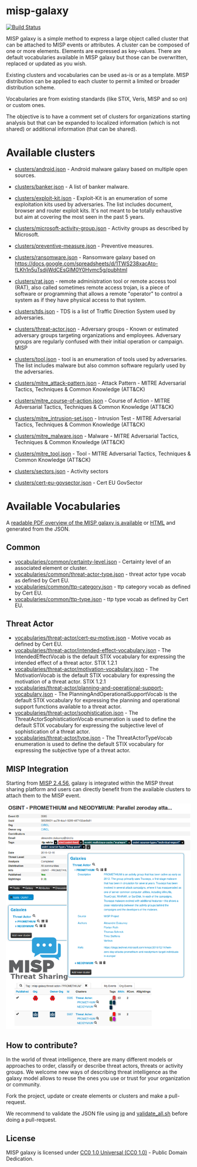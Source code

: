 # misp-galaxy

[![Build Status](https://travis-ci.org/MISP/misp-galaxy.svg?branch=master)](https://travis-ci.org/MISP/misp-galaxy)

MISP galaxy is a simple method to express a large object called cluster that can be attached to MISP events or
attributes. A cluster can be composed of one or more elements. Elements are expressed as key-values. There
are default vocabularies available in MISP galaxy but those can be overwritten, replaced or updated as you wish.

Existing clusters and vocabularies can be used as-is or as a template. MISP distribution can be applied
to each cluster to permit a limited or broader distribution scheme.

Vocabularies are from existing standards (like STIX, Veris, MISP and so on) or custom ones.

The objective is to have a comment set of clusters for organizations starting analysis but that can be expanded
to localized information (which is not shared) or additional information (that can be shared).

# Available clusters

- [clusters/android.json](clusters/android.json) - Android malware galaxy based on multiple open sources.
- [clusters/banker.json](clusters/banker.json) - A list of banker malware.
- [clusters/exploit-kit.json](clusters/exploit-kit.json) - Exploit-Kit is an enumeration of some exploitation kits used by adversaries. The list includes document, browser and router exploit kits. It's not meant to be totally exhaustive but aim at covering the most seen in the past 5 years.
- [clusters/microsoft-activity-group.json](clusters/microsoft-activity-group.json) - Activity groups as described by Microsoft.
- [clusters/preventive-measure.json](clusters/preventive-measure.json) - Preventive measures.
- [clusters/ransomware.json](clusters/ransomware.json) - Ransomware galaxy based on https://docs.google.com/spreadsheets/d/1TWS238xacAto-fLKh1n5uTsdijWdCEsGIM0Y0Hvmc5g/pubhtml
- [clusters/rat.json](clusters/rat.json) - remote administration tool or remote access tool (RAT), also called sometimes remote access trojan, is a piece of software or programming that allows a remote "operator" to control a system as if they have physical access to that system.
- [clusters/tds.json](clusters/tds.json) - TDS is a list of Traffic Direction System used by adversaries.
- [clusters/threat-actor.json](clusters/threat-actor.json) - Adversary groups - Known or estimated adversary groups targeting organizations and employees. Adversary groups are regularly confused with their initial operation or campaign. MISP
- [clusters/tool.json](clusters/tool.json) - tool is an enumeration of tools used by adversaries. The list includes malware but also common software regularly used by the adversaries.

- [clusters/mitre_attack-pattern.json](clusters/mitre_attack-pattern.json) - Attack Pattern - MITRE Adversarial Tactics, Techniques & Common Knowledge (ATT&CK)
- [clusters/mitre_course-of-action.json](clusters/mitre_course-of-action.json) - Course of Action - MITRE Adversarial Tactics, Techniques & Common Knowledge (ATT&CK)
- [clusters/mitre_intrusion-set.json](clusters/mitre_intrusion-set.json) - Intrusion Test - MITRE Adversarial Tactics, Techniques & Common Knowledge (ATT&CK)
- [clusters/mitre_malware.json](clusters/mitre_malware.json) - Malware - MITRE Adversarial Tactics, Techniques & Common Knowledge (ATT&CK)
- [clusters/mitre_tool.json](clusters/mitre_tool.json) - Tool - MITRE Adversarial Tactics, Techniques & Common Knowledge (ATT&CK)

- [clusters/sectors.json](clusters/sectors.json) - Activity sectors
- [clusters/cert-eu-govsector,json](clusters/cert-eu-govsector,json) - Cert EU GovSector

# Available Vocabularies

A [readable PDF overview of the MISP galaxy is available](https://www.misp.software/galaxy.pdf) or [HTML](https://www.misp.software/galaxy.html) and generated from the JSON.


## Common

- [vocabularies/common/certainty-level.json](vocabularies/common/certainty-level.json) - Certainty level of an associated element or cluster.
- [vocabularies/common/threat-actor-type.json](vocabularies/common/threat-actor-type.json) - threat actor type vocab as defined by Cert EU.
- [vocabularies/common/ttp-category.json](vocabularies/common/ttp-category.json) - ttp category vocab as defined by Cert EU.
- [vocabularies/common/ttp-type.json](vocabularies/common/ttp-type.json) - ttp type vocab as defined by Cert EU.

## Threat Actor

- [vocabularies/threat-actor/cert-eu-motive.json](vocabularies/threat-actor/cert-eu-motive.json) - Motive vocab as defined by Cert EU.
- [vocabularies/threat-actor/intended-effect-vocabulary.json](vocabularies/threat-actor/intended-effect.json) - The IntendedEffectVocab is the default STIX vocabulary for expressing the intended effect of a threat actor. STIX 1.2.1
- [vocabularies/threat-actor/motivation-vocabulary.json](vocabularies/threat-actor/motivation.json) - The MotivationVocab is the default STIX vocabulary for expressing the motivation of a threat actor. STIX 1.2.1
- [vocabularies/threat-actor/planning-and-operational-support-vocabulary.json](vocabularies/threat-actor/planning-and-operational-support.json) - The PlanningAndOperationalSupportVocab is the default STIX vocabulary for expressing the planning and operational support functions available to a threat actor.
- [vocabularies/threat-actor/sophistication.json](vocabularies/threat-actor/sophistication.json) - The ThreatActorSophisticationVocab enumeration is used to define the default STIX vocabulary for expressing the subjective level of sophistication of a threat actor.
- [vocabularies/threat-actor/type.json](vocabularies/threat-actor/type.json) - The ThreatActorTypeVocab enumeration is used to define the default STIX vocabulary for expressing the subjective type of a threat actor.

## MISP Integration

Starting from [MISP 2.4.56](http://www.misp-project.org/2016/12/07/MISP.2.4.56.released.html), galaxy is integrated within the MISP threat sharing platform and users can directly benefit from the available clusters to attach them to the MISP event.

![MISP Integration of the MISP galaxy](doc/images/screenshot.png)
## How to contribute?

In the world of threat intelligence, there are many different models or approaches to order, classify or describe threat actors, threats or activity groups. We welcome new ways of describing threat intelligence as the galaxy model allows to reuse the ones you use or trust for your organization or community.

Fork the project, update or create elements or clusters and make a pull-request.

We recommend to validate the JSON file using [jq](https://stedolan.github.io/jq/) and [validate_all.sh](https://github.com/MISP/misp-galaxy/blob/master/validate_all.sh) before doing a pull-request.

## License

MISP galaxy is licensed under [CC0 1.0 Universal (CC0 1.0)](https://creativecommons.org/publicdomain/zero/1.0/) -  Public Domain Dedication.
